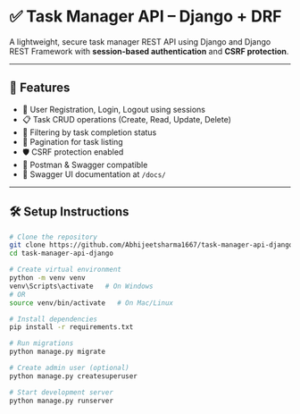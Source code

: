 # ✅ Task Manager API – Django + DRF

A lightweight, secure task manager REST API using Django and Django REST Framework with **session-based authentication** and **CSRF protection**.

---

## 🚀 Features

- 🔐 User Registration, Login, Logout using sessions
- 📋 Task CRUD operations (Create, Read, Update, Delete)
- 🧩 Filtering by task completion status
- 🔁 Pagination for task listing
- 🛡️ CSRF protection enabled
- 🧪 Postman & Swagger compatible
- 📘 Swagger UI documentation at `/docs/`

---

## 🛠️ Setup Instructions

```bash
# Clone the repository
git clone https://github.com/Abhijeetsharma1667/task-manager-api-django.git
cd task-manager-api-django

# Create virtual environment
python -m venv venv
venv\Scripts\activate   # On Windows
# OR
source venv/bin/activate   # On Mac/Linux

# Install dependencies
pip install -r requirements.txt

# Run migrations
python manage.py migrate

# Create admin user (optional)
python manage.py createsuperuser

# Start development server
python manage.py runserver
